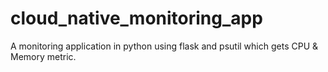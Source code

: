 # cloud_native_monitoring_app
A monitoring application in python using flask and psutil which gets CPU & Memory metric.
